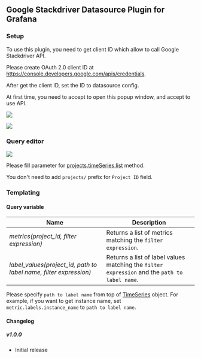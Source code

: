 ## Google Stackdriver Datasource Plugin for Grafana

### Setup
To use this plugin, you need to get client ID which allow to call Google Stackdriver API.

Please create OAuth 2.0 client ID at https://console.developers.google.com/apis/credentials.

After get the client ID, set the ID to datasource config.

At first time, you need to accept to open this popup window, and accept to use API.

![](https://raw.githubusercontent.com/mtanda/grafana-google-stackdriver-datasource/master/dist/images/setup1.png)

![](https://raw.githubusercontent.com/mtanda/grafana-google-stackdriver-datasource/master/dist/images/setup2.png)

### Query editor

![](https://raw.githubusercontent.com/mtanda/grafana-google-stackdriver-datasource/master/dist/images/query_editor.png)

Please fill parameter for [projects.timeSeries.list](https://cloud.google.com/monitoring/api/ref_v3/rest/v3/projects.timeSeries/list) method.

You don't need to add `projects/` prefix for `Project ID` field.

### Templating

#### Query variable

Name | Description
---- | --------
*metrics(project_id, filter expression)* | Returns a list of metrics matching the `filter expression`.
*label_values(project_id, path to label name, filter expression)* | Returns a list of label values matching the `filter expression` and the `path to label name`.

Please specify `path to label name` from top of [TimeSeries](https://cloud.google.com/monitoring/api/ref_v3/rest/v3/TimeSeries) object.
For example, if you want to get instance name, set `metric.labels.instance_name` to `path to label name`.

#### Changelog

##### v1.0.0
- Initial release

